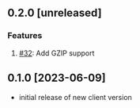 ## 0.2.0 [unreleased]

### Features
1. [#32](https://github.com/InfluxCommunity/influxdb3-csharp/pull/32): Add GZIP support

## 0.1.0 [2023-06-09]

- initial release of new client version
